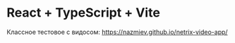 # React + TypeScript + Vite

Классное тестовое с видосом:
https://nazmiev.github.io/netrix-video-app/